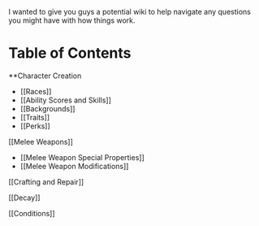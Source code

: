 
I wanted to give you guys a potential wiki to help navigate any questions you might have with how things work.

# Table of Contents

**Character Creation
- [[Races]]
- [[Ability Scores and Skills]]
- [[Backgrounds]]
- [[Traits]]
- [[Perks]]

[[Melee Weapons]]
- [[Melee Weapon Special Properties]]
- [[Melee Weapon Modifications]]


[[Crafting and Repair]]

[[Decay]]

[[Conditions]]
